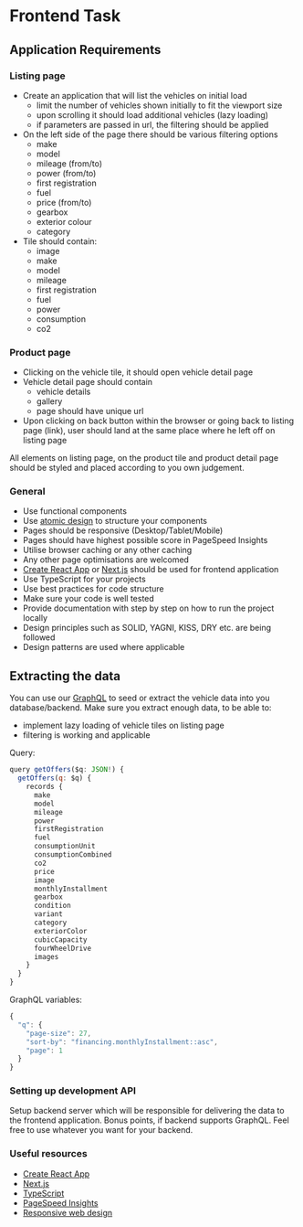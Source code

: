 # Frontend Task

## Application Requirements

### Listing page

- Create an application that will list the vehicles on initial load
  - limit the number of vehicles shown initially to fit the viewport size
  - upon scrolling it should load additional vehicles (lazy loading)
  - if parameters are passed in url, the filtering should be applied
- On the left side of the page there should be various filtering options
  - make
  - model
  - mileage (from/to)
  - power (from/to)
  - first registration
  - fuel
  - price (from/to)
  - gearbox
  - exterior colour
  - category
- Tile should contain:
  - image
  - make
  - model
  - mileage
  - first registration
  - fuel
  - power
  - consumption
  - co2

### Product page

- Clicking on the vehicle tile, it should open vehicle detail page
- Vehicle detail page should contain
  - vehicle details
  - gallery
  - page should have unique url
- Upon clicking on back button within the browser or going back to listing page (link), user should land at the same place where he left off on listing page

All elements on listing page, on the product tile and product detail page should be styled and placed according to you own judgement.

### General

- Use functional components
- Use [atomic design](https://bradfrost.com/blog/post/atomic-web-design/) to structure your components 
- Pages should be responsive (Desktop/Tablet/Mobile)
- Pages should have highest possible score in PageSpeed Insights
- Utilise browser caching or any other caching
- Any other page optimisations are welcomed
- [Create React App](https://github.com/facebook/create-react-app) or [Next.js](https://nextjs.org/) should be used for frontend application
- Use TypeScript for your projects
- Use best practices for code structure
- Make sure your code is well tested
- Provide documentation with step by step on how to run the project locally
- Design principles such as SOLID, YAGNI, KISS, DRY etc. are being followed
- Design patterns are used where applicable

## Extracting the data

You can use our [GraphQL](https://im-graphql.instamotion.com) to seed or extract the vehicle data into you database/backend. Make sure you extract enough data, to be able to:

- implement lazy loading of vehicle tiles on listing page
- filtering is working and applicable

Query:

```javascript
query getOffers($q: JSON!) {
  getOffers(q: $q) {
    records {
      make
      model
      mileage
      power
      firstRegistration
      fuel
      consumptionUnit
      consumptionCombined
      co2
      price
      image
      monthlyInstallment
      gearbox
      condition
      variant
      category
      exteriorColor
      cubicCapacity
      fourWheelDrive
      images
    }
  }
}
```

GraphQL variables:

```javascript
{
  "q": {
    "page-size": 27,
    "sort-by": "financing.monthlyInstallment::asc",
    "page": 1
  }
}
```

### Setting up development API

Setup backend server which will be responsible for delivering the data to the frontend application. Bonus points, if backend supports GraphQL. Feel free to use whatever you want for your backend.

### Useful resources

- [Create React App](https://github.com/facebook/create-react-app)
- [Next.js](https://nextjs.org/)
- [TypeScript](https://www.typescriptlang.org/)
- [PageSpeed Insights](https://developers.google.com/speed/pagespeed/insights/)
- [Responsive web design](https://en.wikipedia.org/wiki/Responsive_web_design)
